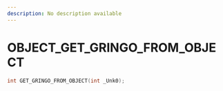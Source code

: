 ```yaml
---
description: No description available 
---
```


# OBJECT\_GET_GRINGO_FROM_OBJECT

```cpp
int GET_GRINGO_FROM_OBJECT(int _Unk0);
```